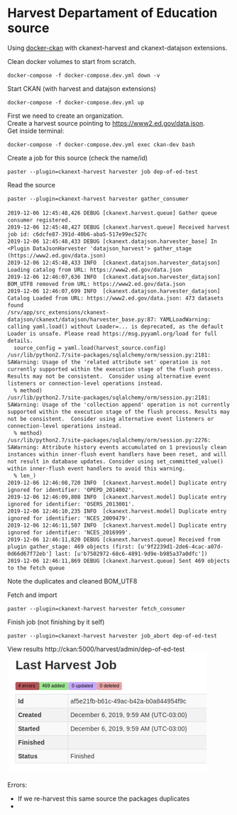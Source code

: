 # Harvest Departament of Education source

Using [docker-ckan](https://github.com/ckan/ckan-docker) with ckanext-harvest and ckanext-datajson extensions.  

Clean docker volumes to start from scratch.

```
docker-compose -f docker-compose.dev.yml down -v 
```
Start CKAN (with harvest and datajson extensions)

```
docker-compose -f docker-compose.dev.yml up
```

First we need to create an organization.  
Create a harvest source pointing to https://www2.ed.gov/data.json.  
Get inside terminal:
```
docker-compose -f docker-compose.dev.yml exec ckan-dev bash
```

Create a job for this source (check the name/id)
```
paster --plugin=ckanext-harvest harvester job dep-of-ed-test
```

Read the source 
```
paster --plugin=ckanext-harvest harvester gather_consumer

2019-12-06 12:45:48,426 DEBUG [ckanext.harvest.queue] Gather queue consumer registered.
2019-12-06 12:45:48,427 DEBUG [ckanext.harvest.queue] Received harvest job id: c6dcfe87-391d-40b6-aba5-517e99ec527c
2019-12-06 12:45:48,433 DEBUG [ckanext.datajson.harvester_base] In <Plugin DataJsonHarvester 'datajson_harvest'> gather_stage (https://www2.ed.gov/data.json)
2019-12-06 12:45:48,433 INFO  [ckanext.datajson.harvester_datajson] Loading catalog from URL: https://www2.ed.gov/data.json
2019-12-06 12:46:07,636 INFO  [ckanext.datajson.harvester_datajson] BOM_UTF8 removed from URL: https://www2.ed.gov/data.json
2019-12-06 12:46:07,699 INFO  [ckanext.datajson.harvester_datajson] Catalog Loaded from URL: https://www2.ed.gov/data.json: 473 datasets found
/srv/app/src_extensions/ckanext-datajson/ckanext/datajson/harvester_base.py:87: YAMLLoadWarning: calling yaml.load() without Loader=... is deprecated, as the default Loader is unsafe. Please read https://msg.pyyaml.org/load for full details.
  source_config = yaml.load(harvest_source.config)
/usr/lib/python2.7/site-packages/sqlalchemy/orm/session.py:2181: SAWarning: Usage of the 'related attribute set' operation is not currently supported within the execution stage of the flush process. Results may not be consistent.  Consider using alternative event listeners or connection-level operations instead.
  % method)
/usr/lib/python2.7/site-packages/sqlalchemy/orm/session.py:2181: SAWarning: Usage of the 'collection append' operation is not currently supported within the execution stage of the flush process. Results may not be consistent.  Consider using alternative event listeners or connection-level operations instead.
  % method)
/usr/lib/python2.7/site-packages/sqlalchemy/orm/session.py:2276: SAWarning: Attribute history events accumulated on 1 previously clean instances within inner-flush event handlers have been reset, and will not result in database updates. Consider using set_committed_value() within inner-flush event handlers to avoid this warning.
  % len_)
2019-12-06 12:46:08,720 INFO  [ckanext.harvest.model] Duplicate entry ignored for identifier: 'OPEPD_2014002'.
2019-12-06 12:46:09,808 INFO  [ckanext.harvest.model] Duplicate entry ignored for identifier: 'OSERS_2013001'.
2019-12-06 12:46:10,235 INFO  [ckanext.harvest.model] Duplicate entry ignored for identifier: 'NCES_2009479'.
2019-12-06 12:46:11,507 INFO  [ckanext.harvest.model] Duplicate entry ignored for identifier: 'NCES_2016999'.
2019-12-06 12:46:11,820 DEBUG [ckanext.harvest.queue] Received from plugin gather_stage: 469 objects (first: [u'9f2239d1-2de6-4cac-a07d-0d66d67f72eb'] last: [u'b7502972-68c6-4891-9d9e-b985a37a0dfc'])
2019-12-06 12:46:11,869 DEBUG [ckanext.harvest.queue] Sent 469 objects to the fetch queue
```

Note the duplicates and cleaned BOM_UTF8

Fetch and import
```
paster --plugin=ckanext-harvest harvester fetch_consumer
```

Finish job (not finishing by it self)
```
paster --plugin=ckanext-harvest harvester job_abort dep-of-ed-test
```

View results
http://ckan:5000/harvest/admin/dep-of-ed-test
![harvest finished](harvest-depofed-finished.png)

Errors:
 - If we re-harvest this same source the packages duplicates
 - 


